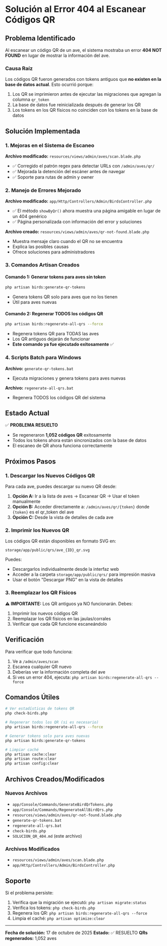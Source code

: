 # Solución al Error 404 al Escanear Códigos QR

## Problema Identificado

Al escanear un código QR de un ave, el sistema mostraba un error **404 NOT FOUND** en lugar de mostrar la información del ave.

### Causa Raíz

Los códigos QR fueron generados con tokens antiguos que **no existen en la base de datos actual**. Esto ocurrió porque:

1. Los QR se imprimieron antes de ejecutar las migraciones que agregan la columna `qr_token`
2. La base de datos fue reinicializada después de generar los QR
3. Los tokens en los QR físicos no coinciden con los tokens en la base de datos

## Solución Implementada

### 1. Mejoras en el Sistema de Escaneo

**Archivo modificado:** `resources/views/admin/aves/scan.blade.php`

- ✅ Corregido el patrón regex para detectar URLs con `/admin/aves/qr/`
- ✅ Mejorada la detención del escáner antes de navegar
- ✅ Soporte para rutas de admin y owner

### 2. Manejo de Errores Mejorado

**Archivo modificado:** `app/Http/Controllers/Admin/BirdsController.php`

- ✅ El método `showByQr()` ahora muestra una página amigable en lugar de un 404 genérico
- ✅ Página personalizada con información del error y soluciones

**Archivo creado:** `resources/views/admin/aves/qr-not-found.blade.php`

- Muestra mensaje claro cuando el QR no se encuentra
- Explica las posibles causas
- Ofrece soluciones para administradores

### 3. Comandos Artisan Creados

#### Comando 1: Generar tokens para aves sin token
```bash
php artisan birds:generate-qr-tokens
```
- Genera tokens QR solo para aves que no los tienen
- Útil para aves nuevas

#### Comando 2: Regenerar TODOS los códigos QR
```bash
php artisan birds:regenerate-all-qrs --force
```
- Regenera tokens QR para TODAS las aves
- Los QR antiguos dejarán de funcionar
- **Este comando ya fue ejecutado exitosamente** ✅

### 4. Scripts Batch para Windows

**Archivo:** `generate-qr-tokens.bat`
- Ejecuta migraciones y genera tokens para aves nuevas

**Archivo:** `regenerate-all-qrs.bat`
- Regenera TODOS los códigos QR del sistema

## Estado Actual

✅ **PROBLEMA RESUELTO**

- Se regeneraron **1,052 códigos QR** exitosamente
- Todos los tokens ahora están sincronizados con la base de datos
- El escaneo de QR ahora funciona correctamente

## Próximos Pasos

### 1. Descargar los Nuevos Códigos QR

Para cada ave, puedes descargar su nuevo QR desde:

1. **Opción A:** Ir a la lista de aves → Escanear QR → Usar el token manualmente
2. **Opción B:** Acceder directamente a: `/admin/aves/qr/{token}` donde `{token}` es el qr_token del ave
3. **Opción C:** Desde la vista de detalles de cada ave

### 2. Imprimir los Nuevos QR

Los códigos QR están disponibles en formato SVG en:
```
storage/app/public/qrs/ave_{ID}_qr.svg
```

Puedes:
- Descargarlos individualmente desde la interfaz web
- Acceder a la carpeta `storage/app/public/qrs/` para impresión masiva
- Usar el botón "Descargar PNG" en la vista de detalles

### 3. Reemplazar los QR Físicos

⚠️ **IMPORTANTE:** Los QR antiguos ya NO funcionarán. Debes:

1. Imprimir los nuevos códigos QR
2. Reemplazar los QR físicos en las jaulas/corrales
3. Verificar que cada QR funcione escaneándolo

## Verificación

Para verificar que todo funciona:

1. Ve a `/admin/aves/scan`
2. Escanea cualquier QR nuevo
3. Deberías ver la información completa del ave
4. Si ves un error 404, ejecuta: `php artisan birds:regenerate-all-qrs --force`

## Comandos Útiles

```bash
# Ver estadísticas de tokens QR
php check-birds.php

# Regenerar todos los QR (si es necesario)
php artisan birds:regenerate-all-qrs --force

# Generar tokens solo para aves nuevas
php artisan birds:generate-qr-tokens

# Limpiar caché
php artisan cache:clear
php artisan route:clear
php artisan config:clear
```

## Archivos Creados/Modificados

### Nuevos Archivos
- `app/Console/Commands/GenerateBirdQrTokens.php`
- `app/Console/Commands/RegenerateAllBirdQrs.php`
- `resources/views/admin/aves/qr-not-found.blade.php`
- `generate-qr-tokens.bat`
- `regenerate-all-qrs.bat`
- `check-birds.php`
- `SOLUCION_QR_404.md` (este archivo)

### Archivos Modificados
- `resources/views/admin/aves/scan.blade.php`
- `app/Http/Controllers/Admin/BirdsController.php`

## Soporte

Si el problema persiste:

1. Verifica que la migración se ejecutó: `php artisan migrate:status`
2. Verifica los tokens: `php check-birds.php`
3. Regenera los QR: `php artisan birds:regenerate-all-qrs --force`
4. Limpia el caché: `php artisan optimize:clear`

---

**Fecha de solución:** 17 de octubre de 2025
**Estado:** ✅ RESUELTO
**QRs regenerados:** 1,052 aves
